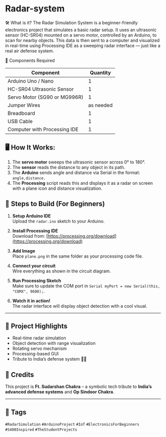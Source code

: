 # Radar-system

🛠️ What is it?
The Radar Simulation System is a beginner-friendly electronics project that simulates a basic radar setup. It uses an ultrasonic sensor (HC-SR04) mounted on a servo motor, controlled by an Arduino, to scan for nearby objects. This data is then sent to a computer and visualized in real-time using Processing IDE as a sweeping radar interface — just like a real air defense system.

🔧 Components Required


| Component                    | Quantity |
|------------------------------|----------|
| Arduino Uno / Nano           | 1        |
| HC-SR04 Ultrasonic Sensor    | 1        |
| Servo Motor (SG90 or MG996R) | 1        |
| Jumper Wires                 | as needed|
| Breadboard                   | 1        |
| USB Cable                    | 1        |
| Computer with Processing IDE | 1        |


## 🖥️ How It Works:

1. The **servo motor** sweeps the ultrasonic sensor across 0° to 180°.
2. The **sensor** reads the distance to any object in its path.
3. The **Arduino** sends angle and distance via Serial in the format:  
   `angle,distance.`
4. The **Processing** script reads this and displays it as a radar on screen with a plane icon and distance visualization.


## 🚀 Steps to Build (For Beginners)

1. **Setup Arduino IDE**  
   Upload the `radar.ino` sketch to your Arduino.

2. **Install Processing IDE**  
   Download from: [https://processing.org/download](https://processing.org/download)

3. **Add Image**  
   Place `plane.png` in the same folder as your processing code file.

4. **Connect your circuit**  
   Wire everything as shown in the circuit diagram.

5. **Run Processing Sketch**  
   Make sure to update the COM port in `Serial myPort = new Serial(this, "COMX", 9600);`.

6. **Watch it in action!**  
   The radar interface will display object detection with a cool visual.

---

## 🎯 Project Highlights

- Real-time radar simulation
- Object detection with range visualization
- Rotating servo mechanism
- Processing-based GUI
- Tribute to India’s defense system 💂‍♂️



## 🙌 Credits

This project is **Ft. Sudarshan Chakra** – a symbolic tech tribute to **India’s advanced defense systems** and **Op Sindoor Chakra**.

---

## 📌 Tags

`#RadarSimulation` `#ArduinoProject` `#IoT` `#ElectronicsForBeginners` `#S400Inspired` `#TheStudentProjects`
